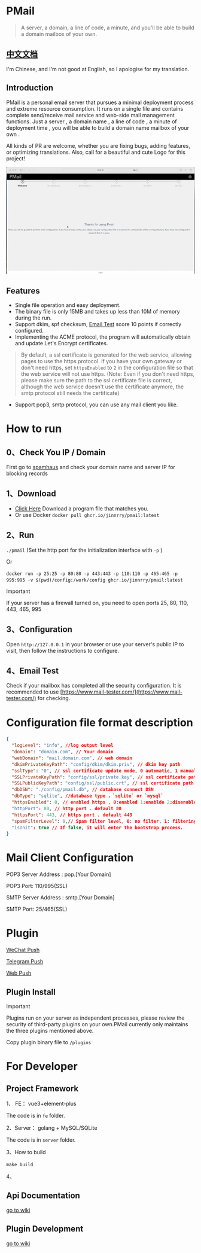 # PMail

> A server, a domain, a line of code, a minute, and you'll be able to build a domain mailbox of your own.

## [中文文档](./README_CN.md)

I'm Chinese, and I'm not good at English, so I apologise for my translation.

## Introduction

PMail is a personal email server that pursues a minimal deployment process and extreme resource consumption. It runs on
a single file and contains complete send/receive mail service and web-side mail management functions. Just a server , a
domain name , a line of code , a minute of deployment time , you will be able to build a domain name mailbox of your
own .

All kinds of PR are welcome, whether you are fixing bugs, adding features, or optimizing translations. Also, call for a
beautiful and cute Logo for this project!

<img src="./docs/en.gif" alt="Editor" width="800px">

## Features

* Single file operation and easy deployment.
* The binary file is only 15MB and takes up less than 10M of memory during the run.
* Support dkim, spf checksum, [Email Test](https://www.mail-tester.com/) score 10 points if correctly configured.
* Implementing the ACME protocol, the program will automatically obtain and update Let's Encrypt certificates.

> By default, a ssl certificate is generated for the web service, allowing pages to use the https protocol.
> If you have your own gateway or don't need https, set `httpsEnabled` to `2` in the configuration file so that the web
> service will not use https.
> (Note: Even if you don't need https, please make sure the path to the ssl certificate file is correct, although the web
> service doesn't use the certificate anymore, the smtp protocol still needs the certificate)

* Support pop3, smtp protocol, you can use any mail client you like.



# How to run

## 0、Check You IP / Domain

First go to [spamhaus](https://check.spamhaus.org/) and check your domain name and server IP for blocking records

## 1、Download

* [Click Here](https://github.com/Jinnrry/PMail/releases) Download a program file that matches you.
* Or use Docker `docker pull ghcr.io/jinnrry/pmail:latest`

## 2、Run

`./pmail` (Set the http port for the initialization interface with `-p` )

Or

`docker run -p 25:25 -p 80:80 -p 443:443 -p 110:110 -p 465:465 -p 995:995 -v $(pwd)/config:/work/config ghcr.io/jinnrry/pmail:latest`

> [!IMPORTANT]
> If your server has a firewall turned on, you need to open ports 25, 80, 110, 443, 465, 995

## 3、Configuration

Open `http://127.0.0.1` in your browser or use your server's public IP to visit, then follow the instructions to
configure.

## 4、Email Test

Check if your mailbox has completed all the security configuration. It is recommended to
use [https://www.mail-tester.com/](https://www.mail-tester.com/) for checking.


# Configuration file format description

```json
{
  "logLevel": "info", //log output level
  "domain": "domain.com", // Your domain
  "webDomain": "mail.domain.com", // web domain
  "dkimPrivateKeyPath": "config/dkim/dkim.priv", // dkim key path
  "sslType": "0", // ssl certificate update mode, 0 automatic, 1 manual
  "SSLPrivateKeyPath": "config/ssl/private.key", // ssl certificate path
  "SSLPublicKeyPath": "config/ssl/public.crt", // ssl certificate path
  "dbDSN": "./config/pmail.db", // database connect DSN
  "dbType": "sqlite", //database type ，`sqlite` or `mysql`
  "httpsEnabled": 0, // enabled https , 0:enabled 1:enablde 2:disenabled
  "httpPort": 80, // http port . default 80
  "httpsPort": 443, // https port . default 443
  "spamFilterLevel": 0,// Spam filter level, 0: no filter, 1: filtering when `spf` and `dkim` don't pass, 2: filtering when `spf` don't pass
  "isInit": true // If false, it will enter the bootstrap process.
}
```

# Mail Client Configuration

POP3 Server Address : pop.[Your Domain]

POP3 Port: 110/995(SSL)

SMTP Server Address : smtp.[Your Domain]

SMTP Port: 25/465(SSL)

# Plugin

[WeChat Push](server/hooks/wechat_push/README.md)

[Telegram Push](server/hooks/telegram_push/README.md)

[Web Push](server/hooks/web_push/README.md)

## Plugin Install
> [!IMPORTANT]
> Plugins run on your server as independent processes, please review the security of third-party plugins on your own.PMail currently only maintains the three plugins mentioned above.

Copy plugin binary file to `/plugins`

# For Developer

## Project Framework

1、 FE： vue3+element-plus

The code is in `fe` folder.

2、Server： golang + MySQL/SQLite

The code is in `server` folder.

3、How to build

`make build`

4、

## Api Documentation

[go to wiki](https://github.com/Jinnrry/PMail/wiki/%E5%90%8E%E7%AB%AF%E6%8E%A5%E5%8F%A3%E6%96%87%E6%A1%A3)

## Plugin Development

[go to wiki](https://github.com/Jinnrry/PMail/wiki/%E6%8F%92%E4%BB%B6%E5%BC%80%E5%8F%91%E8%AF%B4%E6%98%8E)

